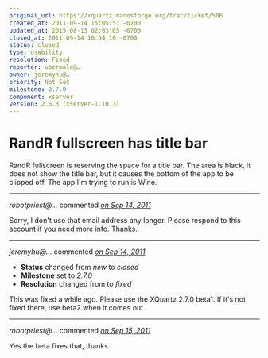 ```yaml
---
original_url: https://xquartz.macosforge.org/trac/ticket/506
created_at: 2011-09-14 15:05:51 -0700
updated_at: 2015-08-13 02:03:05 -0700
closed_at: 2011-09-14 16:54:10 -0700
status: closed
type: usability
resolution: Fixed
reporter: ubermale@…
owner: jeremyhu@…
priority: Not Set
milestone: 2.7.0
component: xserver
version: 2.6.3 (xserver-1.10.3)
---
```


RandR fullscreen has title bar
==============================


RandR fullscreen is reserving the space for a title bar. The area is black, it does not show the title bar, but it causes the bottom of the app to be clipped off. The app I'm trying to run is Wine.



---

*robotpriest@…* commented *[on Sep 14, 2011](https://xquartz.macosforge.org/trac/ticket/506#comment:1 "September 14, 2011 at 3:08 PM PDT")*

Sorry, I don't use that email address any longer. Please respond to this account if you need more info. Thanks.



---

*jeremyhu@…* commented *[on Sep 14, 2011](https://xquartz.macosforge.org/trac/ticket/506#comment:2 "September 14, 2011 at 4:54 PM PDT")*

-   **Status** changed from *new* to *closed*
-   **Milestone** set to *2.7.0*
-   **Resolution** changed from to *fixed*

This was fixed a while ago. Please use the XQuartz 2.7.0 beta1. If it's not fixed there, use beta2 when it comes out.



---

*robotpriest@…* commented *[on Sep 15, 2011](https://xquartz.macosforge.org/trac/ticket/506#comment:3 "September 15, 2011 at 11:08 AM PDT")*

Yes the beta fixes that, thanks.



